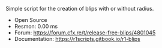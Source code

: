 Simple script for the creation of blips with or without radius.

- Open Source
- Resmon: 0.00 ms
- Forum: https://forum.cfx.re/t/release-free-blips/4801045
- Documentation: https://r1scripts.gitbook.io/r1-blips
